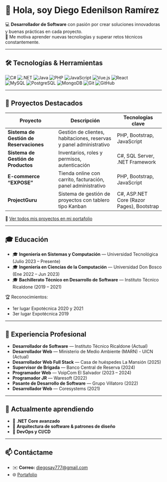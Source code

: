 # 👋 Hola, soy Diego Edenilson Ramírez

💻 **Desarrollador de Software** con pasión por crear soluciones innovadoras y buenas prácticas en cada proyecto.  
🚀 Me motiva aprender nuevas tecnologías y superar retos técnicos constantemente.

---

## 🛠️ Tecnologías & Herramientas

![C#](https://img.shields.io/badge/C%23-239120?style=for-the-badge&logo=c-sharp&logoColor=white)
![.NET](https://img.shields.io/badge/.NET-512BD4?style=for-the-badge&logo=dotnet&logoColor=white)
![Java](https://img.shields.io/badge/Java-ED8B00?style=for-the-badge&logo=openjdk&logoColor=white)
![PHP](https://img.shields.io/badge/PHP-777BB4?style=for-the-badge&logo=php&logoColor=white)
![JavaScript](https://img.shields.io/badge/JavaScript-F7DF1E?style=for-the-badge&logo=javascript&logoColor=black)
![Vue.js](https://img.shields.io/badge/Vue.js-35495E?style=for-the-badge&logo=vuedotjs&logoColor=4FC08D)
![React](https://img.shields.io/badge/-ReactJs-61DAFB?logo=react&logoColor=white&style=for-the-badge)  
![MySQL](https://img.shields.io/badge/MySQL-4479A1?style=for-the-badge&logo=mysql&logoColor=white)
![PostgreSQL](https://img.shields.io/badge/PostgreSQL-316192?style=for-the-badge&logo=postgresql&logoColor=white)
![MongoDB](https://img.shields.io/badge/MongoDB-4EA94B?style=for-the-badge&logo=mongodb&logoColor=white)
![Git](https://img.shields.io/badge/Git-F05032?style=for-the-badge&logo=git&logoColor=white)
![GitHub](https://img.shields.io/badge/GitHub-181717?style=for-the-badge&logo=github&logoColor=white)

---

## 📂 Proyectos Destacados

| Proyecto | Descripción | Tecnologías clave |
|---|---|---|
| **Sistema de Gestión de Reservaciones** | Gestión de clientes, habitaciones, reservas y panel administrativo | PHP, Bootstrap, JavaScript |
| **Sistema de Gestión de Productos** | Inventarios, roles y permisos, autenticación | C#, SQL Server, .NET Framework |
| **E-commerce “EXPOSE”** | Tienda online con carrito, facturación, panel administrativo | PHP, Bootstrap, JavaScript |
| **ProjectGuru** | Sistema de gestión de proyectos con tablero tipo Kanban | C#, ASP.NET Core (Razor Pages), Bootstrap |

🔗 [Ver todos mis proyectos en mi portafolio](https://diegoeden.github.io/portafolio/)

---

## 🎓 Educación

- 🎓 **Ingeniería en Sistemas y Computación** — Universidad Tecnológica (Julio 2023 – Presente)  
- 🎓 **Ingeniería en Ciencias de la Computación** — Universidad Don Bosco (Ene 2022 – Jun 2023)  
- 🎓 **Bachillerato Técnico en Desarrollo de Software** — Instituto Técnico Ricaldone (2019 – 2021)  

🏆 Reconocimientos:  
- 1er lugar Expotécnica 2020 y 2021  
- 3er lugar Expotécnica 2019  

---

## 💼 Experiencia Profesional

- **Desarrollador de Software** — Instituto Técnico Ricaldone (Actual)  
- **Desarrollador Web** — Ministerio de Medio Ambiente (MARN) - UICN (Actual)
- **Desarrollador Web Full Stack** — Casa de huéspedes La Mansión (2025)  
- **Supervisor de Brigada** — Banco Central de Reserva (2024)  
- **Programador Web** — VoipCom El Salvador (2023 – 2024)  
- **Programador JR** — Waresoft (2022)  
- **Pasante de Desarrollo de Software** — Grupo Villatoro (2022)  
- **Desarrollador Web** — Coresystems (2021)  

---

## 🚀 Actualmente aprendiendo

- 🔹 **.NET Core avanzado**  
- 🔹 **Arquitectura de software & patrones de diseño**  
- 🔹 **DevOps y CI/CD**  

---

## 📫 Contáctame

- ✉️ **Correo:** diegosay777@gmail.com
- 🌐 [Portafolio](https://diegoeden.github.io/portafolio/)  


